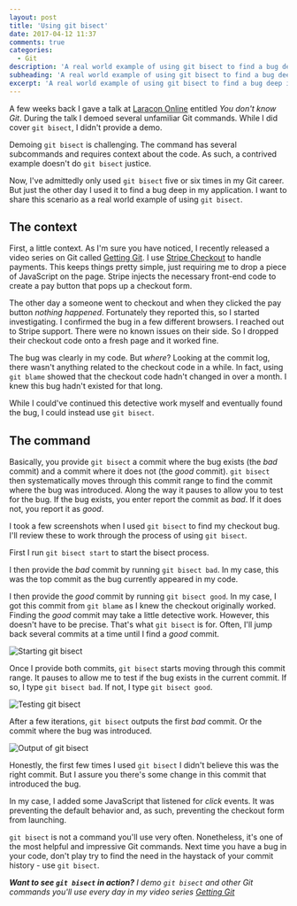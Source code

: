 ```yaml
---
layout: post
title: 'Using git bisect'
date: 2017-04-12 11:37
comments: true
categories:
  - Git
description: 'A real world example of using git bisect to find a bug deep in my application code.'
subheading: 'A real world example of using git bisect to find a bug deep in my application code.'
excerpt: 'A real world example of using git bisect to find a bug deep in my application code.'
---
```

A few weeks back I gave a talk at [Laracon Online](https://laracon.net) entitled *You don't know Git*. During the talk I demoed several unfamiliar Git commands. While I did cover `git bisect`, I didn't provide a demo.

Demoing `git bisect` is challenging. The command has several subcommands and requires context about the code. As such, a contrived example doesn't do `git bisect` justice.

Now, I've admittedly only used `git bisect` five or six times in my Git career. But just the other day I used it to find a bug deep in my application. I want to share this scenario as a real world example of using `git bisect`.

## The context
First, a little context. As I'm sure you have noticed, I recently released a video series on Git called [Getting Git](https://gettinggit.com). I use [Stripe Checkout](https://stripe.com/docs/checkout/tutorial) to handle payments. This keeps things pretty simple, just requiring me to drop a piece of JavaScript on the page. Stripe injects the necessary front-end code to create a pay button that pops up a checkout form.

The other day a someone went to checkout and when they clicked the pay button *nothing happened*. Fortunately they reported this, so I started investigating. I confirmed the bug in a few different browsers. I reached out to Stripe support. There were no known issues on their side. So I dropped their checkout code onto a fresh page and it worked fine.

The bug was clearly in my code. But *where*? Looking at the commit log, there wasn't anything related to the checkout code in a while. In fact, using `git blame` showed that the checkout code hadn't changed in over a month. I knew this bug hadn't existed for that long.

While I could've continued this detective work myself and eventually found the bug, I could instead use `git bisect`.

## The command
Basically, you provide `git bisect` a commit where the bug exists (the *bad* commit) and a commit where it does not (the *good* commit). `git bisect` then systematically moves through this commit range to find the commit where the bug was introduced. Along the way it pauses to allow you to test for the bug. If the bug exists, you enter report the commit as *bad*. If it does not, you report it as *good*.

I took a few screenshots when I used `git bisect` to find my checkout bug. I'll review these to work through the process of using `git bisect`.

First I run `git bisect start` to start the bisect process.

I then provide the *bad* commit by running `git bisect bad`. In my case, this was the top commit as the bug currently appeared in my code.

I then provide the *good* commit by running `git bisect good`. In my case, I got this commit from `git blame` as I knew the checkout originally worked. Finding the *good* commit may take a little detective work. However, this doesn't have to be precise. That's what `git bisect` is for. Often, I'll jump back several commits at a time until I find a *good* commit.

![Starting git bisect](/images/starting-git-bisect.png "Starting git bisect")

Once I provide both commits, `git bisect` starts moving through this commit range. It pauses to allow me to test if the bug exists in the current commit. If so, I type `git bisect bad`. If not, I type `git bisect good`.

![Testing git bisect](/images/testing-git-bisect.png "Testing git bisect")

After a few iterations, `git bisect` outputs the first *bad* commit. Or the commit where the bug was introduced.

![Output of git bisect](/images/result-git-bisect.png "Output of git bisect")

Honestly, the first few times I used `git bisect` I didn't believe this was the right commit. But I assure you there's some change in this commit that introduced the bug.

In my case, I added some JavaScript that listened for *click* events. It was preventing the default behavior and, as such, preventing the checkout form from launching.

`git bisect` is not a command you'll use very often. Nonetheless, it's one of the most helpful and impressive Git commands. Next time you have a bug in your code, don't play try to find the need in the haystack of your commit history - use `git bisect`.

_**Want to see `git bisect` in action?** I demo `git bisect` and other Git commands you'll use every day in my video series [Getting Git](https://gettinggit.com)_
